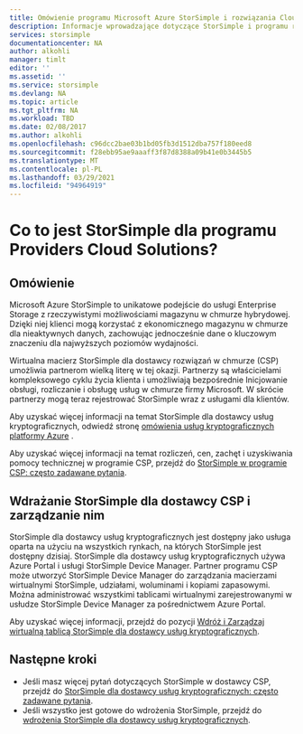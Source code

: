 ```yaml
---
title: Omówienie programu Microsoft Azure StorSimple i rozwiązania Cloud Solutions | Microsoft Docs
description: Informacje wprowadzające dotyczące StorSimple i programu rozwiązań w chmurze (CSP) dla partnerów StorSimple.
services: storsimple
documentationcenter: NA
author: alkohli
manager: timlt
editor: ''
ms.assetid: ''
ms.service: storsimple
ms.devlang: NA
ms.topic: article
ms.tgt_pltfrm: NA
ms.workload: TBD
ms.date: 02/08/2017
ms.author: alkohli
ms.openlocfilehash: c96dcc2bae03b1bd05fb3d1512dba757f180eed8
ms.sourcegitcommit: f28ebb95ae9aaaff3f87d8388a09b41e0b3445b5
ms.translationtype: MT
ms.contentlocale: pl-PL
ms.lasthandoff: 03/29/2021
ms.locfileid: "94964919"
---
```

# <a name="what-is-storsimple-for-cloud-solutions-providers-program"></a>Co to jest StorSimple dla programu Providers Cloud Solutions?


## <a name="overview"></a>Omówienie

Microsoft Azure StorSimple to unikatowe podejście do usługi Enterprise Storage z rzeczywistymi możliwościami magazynu w chmurze hybrydowej. Dzięki niej klienci mogą korzystać z ekonomicznego magazynu w chmurze dla nieaktywnych danych, zachowując jednocześnie dane o kluczowym znaczeniu dla najwyższych poziomów wydajności. 

Wirtualna macierz StorSimple dla dostawcy rozwiązań w chmurze (CSP) umożliwia partnerom wielką literę w tej okazji. Partnerzy są właścicielami kompleksowego cyklu życia klienta i umożliwiają bezpośrednie Inicjowanie obsługi, rozliczanie i obsługę usług w chmurze firmy Microsoft. W skrócie partnerzy mogą teraz rejestrować StorSimple wraz z usługami dla klientów.

Aby uzyskać więcej informacji na temat StorSimple dla dostawcy usług kryptograficznych, odwiedź stronę [omówienia usług kryptograficznych platformy Azure](/azure/cloud-solution-provider/overview/azure-csp-overview) .

Aby uzyskać więcej informacji na temat rozliczeń, cen, zachęt i uzyskiwania pomocy technicznej w programie CSP, przejdź do [StorSimple w programie CSP: często zadawane pytania](storsimple-partner-csp-faq.md). 

## <a name="deploy-and-manage-storsimple-for-csp"></a>Wdrażanie StorSimple dla dostawcy CSP i zarządzanie nim

StorSimple dla dostawcy usług kryptograficznych jest dostępny jako usługa oparta na użyciu na wszystkich rynkach, na których StorSimple jest dostępny dzisiaj. StorSimple dla dostawcy usług kryptograficznych używa Azure Portal i usługi StorSimple Device Manager. Partner programu CSP może utworzyć StorSimple Device Manager do zarządzania macierzami wirtualnymi StorSimple, udziałami, woluminami i kopiami zapasowymi. Można administrować wszystkimi tablicami wirtualnymi zarejestrowanymi w usłudze StorSimple Device Manager za pośrednictwem Azure Portal.

Aby uzyskać więcej informacji, przejdź do pozycji [Wdróż i Zarządzaj wirtualną tablicą StorSimple dla dostawcy usług kryptograficznych](storsimple-partner-csp-deploy.md).

## <a name="next-steps"></a>Następne kroki

- Jeśli masz więcej pytań dotyczących StorSimple w dostawcy CSP, przejdź do [StorSimple dla dostawcy usług kryptograficznych: często zadawane pytania](storsimple-partner-csp-faq.md).
- Jeśli wszystko jest gotowe do wdrożenia StorSimple, przejdź do [wdrożenia StorSimple dla dostawcy usług kryptograficznych](storsimple-partner-csp-deploy.md).